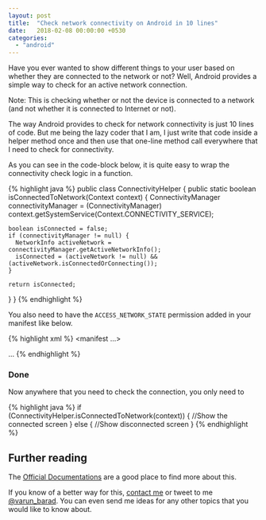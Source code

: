 ```yaml
---
layout: post
title:  "Check network connectivity on Android in 10 lines"
date:   2018-02-08 00:00:00 +0530
categories: 
  - "android"
---
```

Have you ever wanted to show different things to your user based on whether they are connected to the network or not? Well, Android provides a simple way to check for an active network connection.

Note: This is checking whether or not the device is connected to a network (and not whether it is connected to Internet or not).

The way Android provides to check for network connectivity is just 10 lines of code. But me being the lazy coder that I am, I just write that code inside a helper method once and then use that one-line method call everywhere that I need to check for connectivity.

As you can see in the code-block below, it is quite easy to wrap the connectivity check logic in a function.

{% highlight java %}
public class ConnectivityHelper {
  public static boolean isConnectedToNetwork(Context context) {
    ConnectivityManager connectivityManager =
        (ConnectivityManager) context.getSystemService(Context.CONNECTIVITY_SERVICE);
    
    boolean isConnected = false;
    if (connectivityManager != null) {
      NetworkInfo activeNetwork = connectivityManager.getActiveNetworkInfo();
      isConnected = (activeNetwork != null) && (activeNetwork.isConnectedOrConnecting());
    }
    
    return isConnected;
  }
}
{% endhighlight %}

You also need to have the `ACCESS_NETWORK_STATE` permission added in your manifest like below.

{% highlight xml %}
<manifest ...>
  
  <uses-permission android:name="android.permission.ACCESS_NETWORK_STATE" />
  <application ...>
    ...
  </application>
</manifest>
{% endhighlight %}

### Done

Now anywhere that you need to check the connection, you only need to

{% highlight java %}
if (ConnectivityHelper.isConnectedToNetwork(context)) {
  //Show the connected screen
} else {
  //Show disconnected screen
}
{% endhighlight %}

## Further reading

The [Official Documentations][android-documentation-connectivity] are a good place to find more about this.

If you know of a better way for this, [contact me][varun-contact] or tweet to me [@varun_barad][varun-twitter]. You can even send me ideas for any other topics that you would like to know about.

[varun-contact]: https://varunbarad.com/contact
[varun-twitter]: https://twitter.com/varun_barad
[android-documentation-connectivity]: https://developer.android.com/training/monitoring-device-state/connectivity-monitoring.html
